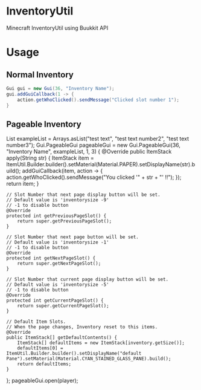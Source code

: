 # InventoryUtil
Minecraft InventoryUtil using Buukkit API

# Usage

## Normal Inventory
``` Java
Gui gui = new Gui(36, "Inventory Name");
gui.addGuiCallback(1 -> {
    action.getWhoClicked().sendMessage("Clicked slot number 1");
}

```
## Pageable Inventory
List<String> exampleList = Arrays.asList("test text", "test text number2", "test text number3");
Gui.PageableGui<String> pageableGui = new Gui.PageableGui<String>(36, "Inventory Name", exampleList, 1, 3) {
    @Override
    public ItemStack apply(String str) {
        ItemStack item = ItemUtil.Builder.builder().setMaterial(Material.PAPER).setDisplayName(str).build();
        addGuiCallback(item, action -> {
            action.getWhoClicked().sendMessage("You clicked '" + str + "' !!");
        });
        return item;
    }

    // Slot Number that next page display button will be set.
    // Default value is 'inventorysize -9'
    // -1 to disable button
    @Override
    protected int getPreviousPageSlot() {
        return super.getPreviousPageSlot();
    }
    
    // Slot Number that next page button will be set.
    // Default value is 'inventorysize -1'
    // -1 to disable button
    @Override
    protected int getNextPageSlot() {
        return super.getNextPageSlot();
    }

    // Slot Number that current page display button will be set.
    // Default value is 'inventorysize -5'
    // -1 to disable button
    @Override
    protected int getCurrentPageSlot() {
        return super.getCurrentPageSlot();
    }
    
    // Default Item Slots.
    // When the page changes, Inventory reset to this items.
    @Override
    public ItemStack[] getDefaultContents() {
        ItemStack[] defaultItems = new ItemStack[inventory.getSize()];
        defaultItems[0] = ItemUtil.Builder.builder().setDisplayName("default Pane").setMaterial(Material.CYAN_STAINED_GLASS_PANE).build();
        return defaultItems;
    }
};
pageableGui.open(player);
